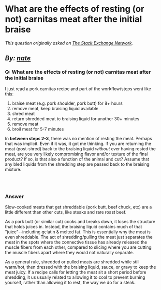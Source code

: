 # What are the effects of resting (or not) carnitas meat after the initial braise

_This question originally asked on [The Stack Exchange Network](https://cooking.stackexchange.com/q/120092)._

_By: [nate](https://cooking.stackexchange.com/u/73295)_
<br>
--------------------------------------------
### Q: What are the effects of resting (or not) carnitas meat after the initial braise
<p>I just read a pork carnitas recipe and part of the workflow/steps went like this:</p>
<ol>
<li>braise meat (e.g. pork shoulder, pork butt) for 8+ hours</li>
<li>remove meat, keep braising liquid available</li>
<li>shred meat</li>
<li>return shredded meat to braising liquid for another 30+ minutes</li>
<li>remove meat</li>
<li>broil meat for 5-7 minutes</li>
</ol>
<p>In <strong>between steps 2-3</strong>, there was no mention of resting the meat. Perhaps that was implicit. Even if it was, it got me thinking. If you are returning the meat (post-shred) back to the braising liquid <em>without</em> ever having rested the meat, are you very likely compromising flavor and/or texture of the final product? If so, is that also a function of the animal and cut? Assume that any bled liquids from the shredding step are passed back to the braising mixture.</p>

<br><br>
### Answer 
<p>Slow-cooked meats that get shreddable (pork butt, beef chuck, etc) are a little different than other cuts, like steaks and rare roast beef.</p>
<p>As a pork butt (or similar cut) cooks and breaks down, it loses the structure that holds juices in. Instead, the braising liquid contains much of that &quot;juice&quot;--including gelatin &amp; melted fat. This is essentially why the meat is even shreddable. The act of shredding/pulling the meat just separates the meat  in the spots where the connective tissue has already released the muscle fibers from each other, compared to slicing where you are cutting the muscle fibers apart where they would not naturally separate.</p>
<p>As a general rule, shredded or pulled meats are shredded while still warm/hot, then dressed with the braising liquid, sauce, or gravy to keep the meat juicy. If a recipe calls for letting the meat sit a short period before shredding, it us usually related to allowing it to cool to prevent burning yourself, rather than allowing it to rest, the way we do for a steak.</p>

